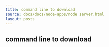 ```yaml
---
title: command line to download
source: docs/docs/node-apps/node server.html
layout: posts
---
```


## command line to download

